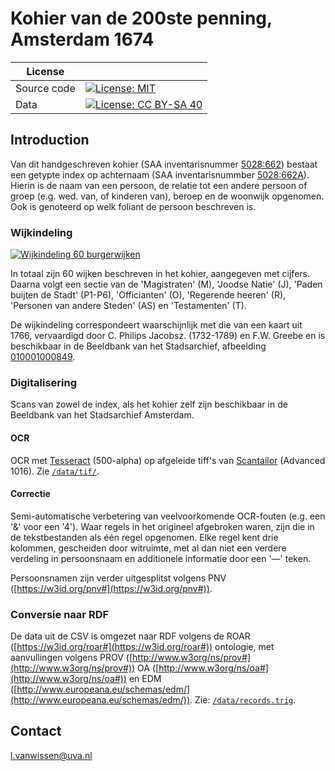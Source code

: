 # Kohier van de 200ste penning, Amsterdam 1674

| License     |                                                                                                                                                |
| ----------- | ---------------------------------------------------------------------------------------------------------------------------------------------- |
| Source code | [![License: MIT](https://img.shields.io/badge/License-MIT-yellow.svg)](https://opensource.org/licenses/MIT)                                    |
| Data        | [![License: CC BY-SA 40](https://img.shields.io/badge/License-CC%20BY--SA%2040-lightgrey.svg)](https://creativecommons.org/licenses/by-sa/40/) |


## Introduction

Van dit handgeschreven kohier (SAA inventarisnummer [5028:662](https://archief.amsterdam/archief/5028/662/)) bestaat een getypte index op achternaam (SAA inventarisnummber [5028:662A](https://archief.amsterdam/archief/5028/662A/)). Hierin is de naam van een persoon, de relatie tot een andere persoon of groep (e.g. wed. van, of kinderen van), beroep en de woonwijk opgenomen. Ook is genoteerd op welk foliant de persoon beschreven is. 



### Wijkindeling
[![Wijkindeling 60 burgerwijken](https://images.memorix.nl/ams/thumb/250x250/b4b5cd12-031d-bc79-9c07-b6028472026b.jpg)](https://beeldbank.amsterdam.nl/afbeelding/010001000849)

In totaal zijn 60 wijken beschreven in het kohier, aangegeven met cijfers. Daarna volgt een sectie van de 'Magistraten' (M), 'Joodse Natie' (J), 'Paden buijten de Stadt' (P1-P6), 'Officianten' (O), 'Regerende heeren' (R), 'Personen van andere Steden' (AS) en 'Testamenten' (T). 

De wijkindeling correspondeert waarschijnlijk met die van een kaart uit 1766, vervaardigd door C. Philips Jacobsz. (1732-1789) en F.W. Greebe en is beschikbaar in de Beeldbank van het Stadsarchief, afbeelding [010001000849](https://beeldbank.amsterdam.nl/afbeelding/010001000849). 

### Digitalisering

Scans van zowel de index, als het kohier zelf zijn beschikbaar in de Beeldbank van het Stadsarchief Amsterdam. 

#### OCR

OCR met [Tesseract](https://github.com/tesseract-ocr/tesseract) (500-alpha) op afgeleide tiff's van [Scantailor](https://github.com/4lex4/scantailor-advanced) (Advanced 1016). Zie [`/data/tif/`](https://github.com/LvanWissen/kohier-1674/tree/master/data/tif). 

#### Correctie

Semi-automatische verbetering van veelvoorkomende OCR-fouten (e.g. een '&' voor een '4'). Waar regels in het origineel afgebroken waren, zijn die in de tekstbestanden als één regel opgenomen. Elke regel kent drie kolommen, gescheiden door witruimte, met al dan niet een verdere verdeling in persoonsnaam en additionele informatie door een '—' teken. 

Persoonsnamen zijn verder uitgesplitst volgens PNV ([https://w3id.org/pnv#](https://w3id.org/pnv#)).

### Conversie naar RDF

De data uit de CSV is omgezet naar RDF volgens de ROAR ([https://w3id.org/roar#](https://w3id.org/roar#)) ontologie, met aanvullingen volgens PROV ([http://www.w3org/ns/prov#](http://www.w3org/ns/prov#)) OA ([http://www.w3org/ns/oa#](http://www.w3org/ns/oa#)) en EDM ([http://www.europeana.eu/schemas/edm/](http://www.europeana.eu/schemas/edm/)). Zie: [`/data/records.trig`](https://github.com/LvanWissen/kohier-1674/blob/master/data/records.trig). 

## Contact

[l.vanwissen@uva.nl](mailto:l.vanwissen@uva.nl)







